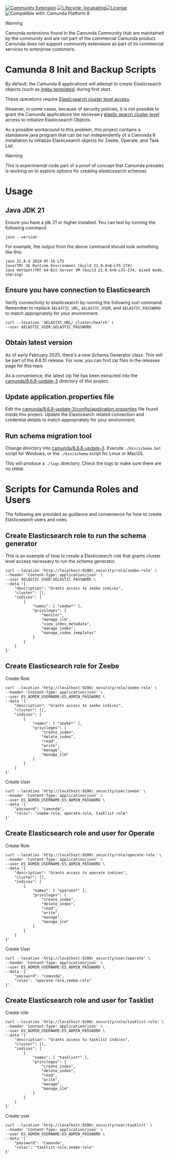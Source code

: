 [![Community Extension](https://img.shields.io/badge/Community%20Extension-An%20open%20source%20community%20maintained%20project-FF4700)](https://github.com/camunda-community-hub/community)
[![Lifecycle; Incubating](https://img.shields.io/badge/Lifecycle-Proof%20of%20Concept-blueviolet)](https://github.com/Camunda-Community-Hub/community/blob/main/extension-lifecycle.md#proof-of-concept-)[![License](https://img.shields.io/badge/License-Apache%202.0-blue.svg)](https://opensource.org/licenses/Apache-2.0)
![Compatible with: Camunda Platform 8](https://img.shields.io/badge/Compatible%20with-Camunda%20Platform%208-0072Ce)

> [!WARNING]  
> Camunda extensions found in the Camunda Community Hub are maintained by the community and are not part of the commercial Camunda product. Camunda does not support community extensions as part of its commercial services to enterprise customers.


# Camunda 8 Init and Backup Scripts

By default, the Camunda 8 applications will attempt to create Elasticsearch objects (such as [index templates](https://www.elastic.co/guide/en/elasticsearch/reference/current/index-templates.html)) during first start. 

These operations require [Elasticsearch cluster level access](https://docs.camunda.io/docs/self-managed/concepts/elasticsearch-privileges/).

However, in some cases, because of security policies, it is not possible to grant the Camunda applications the necessary [elastic search cluster level](https://docs.camunda.io/docs/self-managed/concepts/elasticsearch-privileges/) access to initialize Elasticsearch Objects.

As a possible workaround to this problem, this project contains a standalone java program that can be run independently of a Camunda 8 installation to initialize Elasticsearch objects for Zeebe, Operate, and Task List.

> [!WARNING]  
> This is experimental code part of a proof of concept that Camunda presales is working on to explore options for creating elasticsearch schemas

# Usage

## Java JDK 21

Ensure you have a jdk 21 or higher installed. You can test by running the following command.  

```shell
java --version
```

For example, the output from the above command should look something like this:

```shell
java 21.0.4 2024-07-16 LTS
Java(TM) SE Runtime Environment (build 21.0.4+8-LTS-274)
Java HotSpot(TM) 64-Bit Server VM (build 21.0.4+8-LTS-274, mixed mode, sharing)
```

## Ensure you have connection to Elasticsearch

Verify connectivity to elasticsearch by running the following curl command. Remember to replace `$ELASTIC_UR`L, `$ELASTIC_USER`, and `$ELASTIC_PASSWORD` to match appropriately for your environment. 

```shell
curl --location '$ELASTIC_URL/_cluster/health' \
--user $ELASTIC_USER:$ELASTIC_PASSWORD
```

## Obtain latest version

As of early February 2025, there's a new Schema Generator class. This will be part of the 8.6.10 release. For now, you can find zip files in the releases page for this repo. 

As a convenience, the latest zip file has been extracted into the [camunda/8.6.8-update-3](camunda/8.6.8-update-3) directory of this project. 

## Update application.properties file

Edit the [camunda/8.6.8-update-3/config/application.properties](camunda/8.6.8-update-3/config/application.properties) file found inside this project. Update the Elasticearch related connection and credential details to match appropriately for your environment. 

## Run schema migration tool

Change directory into [camunda/8.6.8-update-3](camunda/8.6.8-update-3). Execute `./bin/schema.bat` script for Windows, or the `./bin/schema` script for Linux or MacOS.

This will produce a `./logs` directory. Check the logs to make sure there are no `ERROR`.

# Scripts for Camunda Roles and Users

The following are provided as guidance and convenience for how to create Elasticsearch users and roles. 

## Create Elasticsearch role to run the schema generator

This is an example of how to create a Elasticsearch role that grants cluster level access necessary to run the schema generator. 

```shell
curl --location 'http://localhost:9200/_security/role/zeebe-role' \
--header 'Content-Type: application/json' \
--user $ELASTIC_USER:$ELASTIC_PASSWORD \
--data '{
    "description": "Grants access to zeebe indices",
    "cluster": [],
    "indices": [
        {
            "names": [ "zeebe*" ],
            "privileges": [
                "monitor", 
                "manage_ilm", 
                "view_index_metadata", 
                "manage_index", 
                "manage_index_templates"
            ]
        }
    ]
}'
```

## Create Elasticsearch role for Zeebe

Create Role

```shell
curl --location 'http://localhost:9200/_security/role/zeebe-role' \
--header 'Content-Type: application/json' \
--user ES_ADMIN_USERNAME:ES_ADMIN_PASSWORD \
--data '{
    "description": "Grants access to zeebe indices",
    "cluster": [],
    "indices": [
        {
            "names": [ "zeebe*" ],
            "privileges": [
                "create_index",
                "delete_index",
                "read",
                "write",
                "manage",
                "manage_ilm"
            ]
        }
    ]
}'
```

Create User

```shell
curl --location 'http://localhost:9200/_security/user/zeebe' \
--header 'Content-Type: application/json' \
--user ES_ADMIN_USERNAME:ES_ADMIN_PASSWORD \
--data '{
    "password": "camunda",
    "roles": "zeebe-role, operate-role, tasklist-role"
}'
```

## Create Elasticsearch role and user for Operate

Create Role

```shell
curl --location 'http://localhost:9200/_security/role/operate-role' \
--header 'Content-Type: application/json' \
--user ES_ADMIN_USERNAME:ES_ADMIN_PASSWORD \
--data '{
    "description": "Grants access to operate indices",
    "cluster": [],
    "indices": [
        {
            "names": [ "operate*" ],
            "privileges": [
                "create_index",
                "delete_index",
                "read",
                "write",
                "manage",
                "manage_ilm"
            ]
        }
    ]
}'
```

Create User

```shell
curl --location 'http://localhost:9200/_security/user/operate' \
--header 'Content-Type: application/json' \
--user ES_ADMIN_USERNAME:ES_ADMIN_PASSWORD \
--data '{
    "password": "camunda",
    "roles": "operate-role,zeebe-role"
}'
```

## Create Elasticsearch role and user for Tasklist

Create role

```shell
curl --location 'http://localhost:9200/_security/role/tasklist-role' \
--header 'Content-Type: application/json' \
--user ES_ADMIN_USERNAME:ES_ADMIN_PASSWORD \
--data '{
    "description": "Grants access to tasklist indices",
    "cluster": [],
    "indices": [
        {
            "names": [ "tasklist*" ],
            "privileges": [
                "create_index",
                "delete_index",
                "read",
                "write",
                "manage",
                "manage_ilm"
            ]
        }
    ]
}'
```

Create user

```shell
curl --location 'http://localhost:9200/_security/user/tasklist' \
--header 'Content-Type: application/json' \
--user ES_ADMIN_USERNAME:ES_ADMIN_PASSWORD \
--data '{
    "password": "camunda",
    "roles": "tasklist-role,zeebe-role"
}'
```


